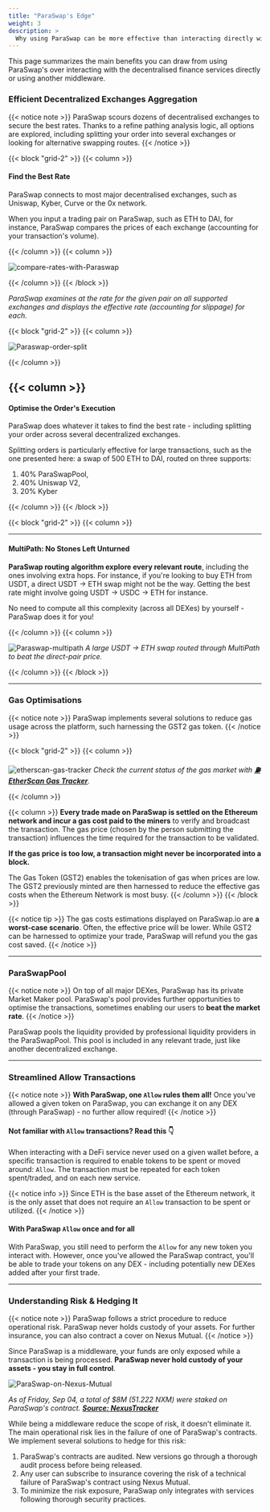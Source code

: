 ```yaml
---
title: "ParaSwap's Edge"
weight: 3
description: >
  Why using ParaSwap can be more effective than interacting directly with DeFi services  
---
```


This page summarizes the main benefits you can draw from using ParaSwap's over interacting with the decentralised finance services directly or using another middleware.

### Efficient Decentralized Exchanges Aggregation

{{< notice note >}}
ParaSwap scours dozens of decentralised exchanges to secure the best rates. Thanks to a refine pathing analysis logic, all options are explored, including splitting your order into several exchanges or looking for alternative swapping routes. 
{{< /notice >}}

{{< block "grid-2" >}}
{{< column >}}
#### Find the Best Rate

ParaSwap connects to most major decentralised exchanges, such as Uniswap, Kyber, Curve or the 0x network. 

When you input a trading pair on ParaSwap, such as ETH to DAI, for instance, ParaSwap compares the prices of each exchange (accounting for your transaction's volume).

{{< /column >}}
{{< column >}}

![compare-rates-with-Paraswap](/images/rate-compare.png)

{{< /column >}}
{{< /block >}}

_ParaSwap examines at the rate for the given pair on all supported exchanges and displays the effective rate (accounting for slippage) for each._

{{< block "grid-2" >}}
{{< column >}}

![Paraswap-order-split](/images/order-split.png)

{{< /column >}}

{{< column >}}
---
#### Optimise the Order's Execution

ParaSwap does whatever it takes to find the best rate - including splitting your order across several decentralized exchanges.

Splitting orders is particularly effective for large transactions, such as the one presented here: a swap of 500 ETH to DAI, routed on three supports: 
1. 40% ParaSwapPool, 
2. 40% Uniswap V2, 
3. 20% Kyber

{{< /column >}}
{{< /block >}}

{{< block "grid-2" >}}
{{< column >}}

---
#### MultiPath: No Stones Left Unturned

**ParaSwap routing algorithm explore every relevant route**, including the ones involving extra hops. For instance, if you're looking to buy ETH from USDT, a direct USDT -> ETH swap might not be the way. Getting the best rate might involve going USDT -> USDC -> ETH for instance.

No need to compute all this complexity (across all DEXes) by yourself - ParaSwap does it for you!

{{< /column >}}
{{< column >}}

![Paraswap-multipath](/images/paraswap-multipath.png)
_A large USDT -> ETH swap routed through MultiPath to beat the direct-pair price._

{{< /column >}}
{{< /block >}}

---

### Gas Optimisations

{{< notice note >}}
ParaSwap implements several solutions to reduce gas usage across the platform, such harnessing the GST2 gas token.
{{< /notice >}}

{{< block "grid-2" >}}
{{< column >}}

![etherscan-gas-tracker](/images/etherscan-gas-tracker.png)
_Check the current status of the gas market with **[⛽ EtherScan Gas Tracker](https://etherscan.io/gastracker)**._

{{< /column >}}

{{< column >}}
**Every trade made on ParaSwap is settled on the Ethereum network and incur a gas cost paid to the miners** to verify and broadcast the transaction. The gas price (chosen by the person submitting the transaction) influences the time required for the transaction to be validated.

**If the gas price is too low, a transaction might never be incorporated into a block.**

The Gas Token (GST2) enables the tokenisation of gas when prices are low. The GST2 previously minted are then harnessed to reduce the effective gas costs when the Ethereum Network is most busy.
{{< /column >}}
{{< /block >}}

{{< notice tip >}}
The gas costs estimations displayed on ParaSwap.io are **a worst-case scenario**. Often, the effective price will be lower. While GST2 can be harnessed to optimize your trade, ParaSwap will refund you the gas cost saved.
{{< /notice >}}

---

### ParaSwapPool

{{< notice note >}}
On top of all major DEXes, ParaSwap has its private Market Maker pool. ParaSwap's pool provides further opportunities to optimise the transactions, sometimes enabling our users to **beat the market rate**.
{{< /notice >}}

ParaSwap pools the liquidity provided by professional liquidity providers in the ParaSwapPool. This pool is included in any relevant trade, just like another decentralized exchange.

---

### Streamlined Allow Transactions

{{< notice note >}}
**With ParaSwap, one `Allow` rules them all!** Once you've allowed a given token on ParaSwap, you can exchange it on any DEX (through ParaSwap) - no further allow required!
{{< /notice >}}

#### Not familiar with `Allow` transactions? Read this 👇

When interacting with a DeFi service never used on a given wallet before, a specific transaction is required to enable tokens to be spent or moved around: `Allow`. The transaction must be repeated for each token spent/traded, and on each new service.

{{< notice info >}}
Since ETH is the base asset of the Ethereum network, it is the only asset that does not require an `Allow` transaction to be spent or utilized.
{{< /notice >}}

#### With ParaSwap `Allow` once and for all

With ParaSwap, you still need to perform the `Allow` for any new token you interact with. However, once you've allowed the ParaSwap contract, you'll be able to trade your tokens on any DEX - including potentially new DEXes added after your first trade.

---

### Understanding Risk & Hedging It

{{< notice note >}}
ParaSwap follows a strict procedure to reduce operational risk. ParaSwap never holds custody of your assets. For further insurance, you can also contract a cover on Nexus Mutual.
{{< /notice >}}

Since ParaSwap is a middleware, your funds are only exposed while a transaction is being processed. **ParaSwap never hold custody of your assets - you stay in full control**.

![ParaSwap-on-Nexus-Mutual](/images/nexus-mutual.png)

_As of Friday, Sep 04, a total of $8M (51.222 NXM) were staked on ParaSwap's contract. **[Source: NexusTracker](https://nexustracker.io/staking)**_

While being a middleware reduce the scope of risk, it doesn't eliminate it. The main operational risk lies in the failure of one of ParaSwap's contracts. We implement several solutions to hedge for this risk:
1. ParaSwap's contracts are audited. New versions go through a thorough audit process before being released.
2. Any user can subscribe to insurance covering the risk of a technical failure of ParaSwap's contract using Nexus Mutual.
3. To minimize the risk exposure, ParaSwap only integrates with services following thorough security practices.